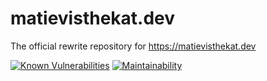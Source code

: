 # matievisthekat.dev
The official rewrite repository for https://matievisthekat.dev

[![Known Vulnerabilities](https://snyk.io/test/github/MatievisTheKat/matievisthekat.dev/badge.svg)](https://snyk.io/test/github/MatievisTheKat/matievisthekat.dev)
[![Maintainability](https://api.codeclimate.com/v1/badges/ec039f04ab374f4e114d/maintainability)](https://codeclimate.com/github/MatievisTheKat/matievisthekat.dev/maintainability)
